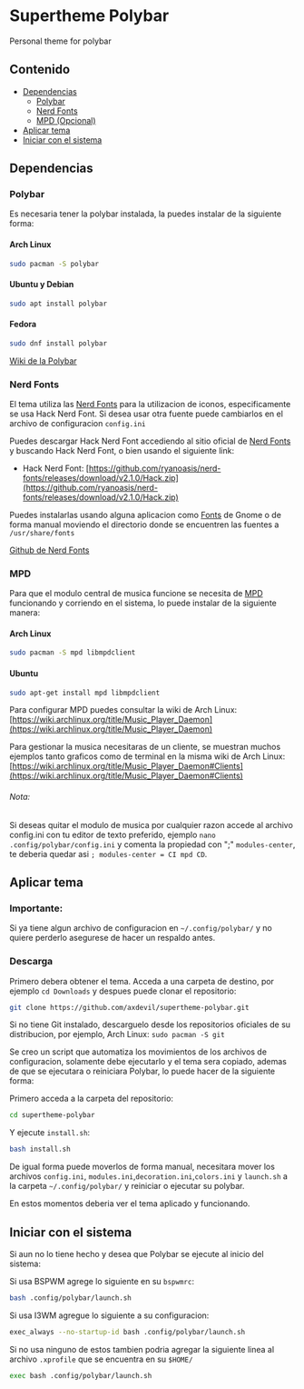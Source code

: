 # Supertheme Polybar
Personal theme for polybar

## Contenido
- [Dependencias](#dependencias)
  - [Polybar](#polybar)
  - [Nerd Fonts](#nerd-fonts)
  - [MPD (Opcional)](#mpd)
- [Aplicar tema](#aplicar-tema)
- [Iniciar con el sistema](#iniciar-con-el-sistema)
## Dependencias

### Polybar

Es necesaria tener la polybar instalada, la puedes instalar de la siguiente forma:

#### Arch Linux
```bash
sudo pacman -S polybar
```
#### Ubuntu y Debian
```bash
sudo apt install polybar
```
#### Fedora
```bash
sudo dnf install polybar
```
[Wiki de la Polybar](https://github.com/polybar/polybar/wiki)

### Nerd Fonts

El tema utiliza las [Nerd Fonts](https://www.nerdfonts.com/#home) para la utilizacion de iconos, especificamente se usa Hack Nerd Font. Si desea usar otra fuente puede cambiarlos en el archivo de configuracion ```config.ini```

Puedes descargar Hack Nerd Font accediendo al sitio oficial de [Nerd Fonts](https://www.nerdfonts.com/#home) y buscando Hack Nerd Font, o bien usando el siguiente link:

* Hack Nerd Font: [https://github.com/ryanoasis/nerd-fonts/releases/download/v2.1.0/Hack.zip](https://github.com/ryanoasis/nerd-fonts/releases/download/v2.1.0/Hack.zip)

Puedes instalarlas usando alguna aplicacion como [Fonts](https://apps.gnome.org/es/app/org.gnome.font-viewer/) de Gnome o de forma manual moviendo el directorio donde se encuentren las fuentes a `/usr/share/fonts`

[Github de Nerd Fonts](https://github.com/ryanoasis/nerd-fonts/)

### MPD

Para que el modulo central de musica funcione se necesita de [MPD](https://www.musicpd.org/) funcionando y corriendo en el sistema, lo puede instalar de la siguiente manera:

#### Arch Linux

```bash
sudo pacman -S mpd libmpdclient
```

#### Ubuntu

```bash
sudo apt-get install mpd libmpdclient
```

Para configurar MPD puedes consultar la wiki de Arch Linux: [https://wiki.archlinux.org/title/Music_Player_Daemon](https://wiki.archlinux.org/title/Music_Player_Daemon)

Para gestionar la musica necesitaras de un cliente, se muestran muchos ejemplos tanto graficos como de terminal en la misma wiki de Arch Linux: [https://wiki.archlinux.org/title/Music_Player_Daemon#Clients](https://wiki.archlinux.org/title/Music_Player_Daemon#Clients)

###### Nota:

Si deseas quitar el modulo de musica por cualquier razon accede al archivo config.ini con tu editor de texto preferido, ejemplo ```nano .config/polybar/config.ini``` y comenta la propiedad con ";" ```modules-center```, te deberia quedar asi ```; modules-center = CI mpd CD```.

## Aplicar tema

### Importante:
Si ya tiene algun archivo de configuracion en `~/.config/polybar/` y no quiere perderlo asegurese de hacer un respaldo antes.

### Descarga

Primero debera obtener el tema. Acceda a una carpeta de destino, por ejemplo ```cd Downloads``` y despues puede clonar el repositorio:

```bash
git clone https://github.com/axdevil/supertheme-polybar.git
```

Si no tiene Git instalado, descarguelo desde los repositorios oficiales de su distribucion, por ejemplo, Arch Linux: ```sudo pacman -S git```

Se creo un script que automatiza los movimientos de los archivos de configuracion, solamente debe ejecutarlo y el tema sera copiado, ademas de que se ejecutara o reiniciara Polybar, lo puede hacer de la siguiente forma:

Primero acceda a la carpeta del repositorio:

```bash
cd supertheme-polybar
```

Y ejecute ```install.sh```:

```bash
bash install.sh
```

De igual forma puede moverlos de forma manual, necesitara mover los archivos `config.ini`, `modules.ini`,`decoration.ini`,`colors.ini` y `launch.sh` a la carpeta `~/.config/polybar/` y reiniciar o ejecutar su polybar.

En estos momentos deberia ver el tema aplicado y funcionando.

## Iniciar con el sistema

Si aun no lo tiene hecho y desea que Polybar se ejecute al inicio del sistema:

Si usa BSPWM agrege lo siguiente en su `bspwmrc`:

```bash
bash .config/polybar/launch.sh
```

Si usa I3WM agregue lo siguiente a su configuracion:

```bash
exec_always --no-startup-id bash .config/polybar/launch.sh
```

Si no usa ninguno de estos tambien podria agregar la siguiente linea al archivo `.xprofile` que se encuentra en su `$HOME/`

```bash
exec bash .config/polybar/launch.sh
```
